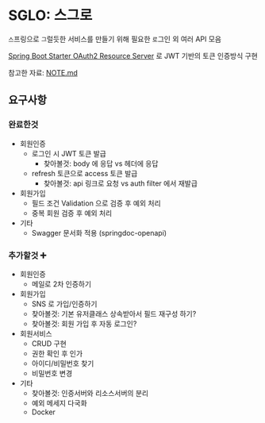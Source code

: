 # SGLO: 스그로

`스`프링으로 `그`럴듯한 서비스를 만들기 위해 필요한 `로`그인 외 여러 API 모음

[Spring Boot Starter OAuth2 Resource Server](https://mvnrepository.com/artifact/org.springframework.boot/spring-boot-starter-oauth2-resource-server) 로 JWT 기반의 토큰 인증방식 구현

참고한 자료: [NOTE.md](https://github.com/jdrae/sglo/blob/master/NOTE.md)

## 요구사항

### 완료한것 
* 회원인증
  * 로그인 시 JWT 토큰 발급
    * 찾아볼것: body 에 응답 vs 헤더에 응답
  * refresh 토큰으로 access 토큰 발급
    * 찾아볼것: api 링크로 요청 vs auth filter 에서 재발급
* 회원가입
  * 필드 조건 Validation 으로 검증 후 예외 처리
  * 중복 회원 검증 후 예외 처리
* 기타
  * Swagger 문서화 적용 (springdoc-openapi)

### 추가할것 ➕
* 회원인증
  * 메일로 2차 인증하기
* 회원가입
  * SNS 로 가입/인증하기
  * 찾아볼것: 기본 유저클래스 상속받아서 필드 재구성 하기?
  * 찾아볼것: 회원 가입 후 자동 로그인?
* 회원서비스
  * CRUD 구현
  * 권한 확인 후 인가
  * 아이디/비밀번호 찾기
  * 비밀번호 변경
* 기타
  * 찾아볼것: 인증서버와 리소스서버의 분리
  * 예외 메세지 다국화
  * Docker